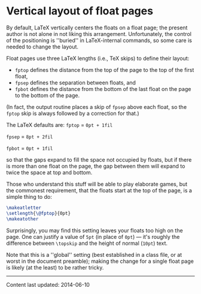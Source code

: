 # Vertical layout of float pages

By default, LaTeX vertically centers the floats on a float page;
the present author is not alone in not liking this arrangement.
Unfortunately, the control of the positioning is ''buried'' in
LaTeX-internal commands, so some care is needed to change the
layout.

Float pages use three LaTeX lengths (i.e., TeX skips) to define
their layout:

- `fptop` defines the distance from the
  top of the page to the top of the first float,
- `fpsep` defines the separation between
  floats, and
- `fpbot` defines the distance from the
  bottom of the last float on the page to the bottom of the page.

(In fact, the output routine places a skip of `fpsep` above each float, so
the `fptop` skip is always followed by a correction for that.)

The LaTeX defaults are:
  `fptop` = `0pt + 1fil`

  `fpsep` = `8pt + 2fil`

  `fpbot` = `0pt + 1fil`

so that the gaps expand to fill the space not occupied by floats, but
if there is more than one float on the page, the gap between them will
expand to twice the space at top and bottom.

Those who understand this stuff will be able to play elaborate games,
but the commonest requirement, that the floats start at the top of the
page, is a simple thing to do:
```latex
\makeatletter
\setlength{\@fptop}{0pt}
\makeatother
```
Surprisingly, you may find this setting leaves your floats too high on
the page.  One can justify a value of `5pt` (in place of
`0pt`)&nbsp;&mdash; it's roughly the difference between `\topskip`
and the height of normal (`10pt`) text.

Note that this is a ''global'' setting (best established in a class
file, or at worst in the document preamble); making the change for a
single float page is likely (at the least) to be rather tricky.


----

Content last updated: 2014-06-10
